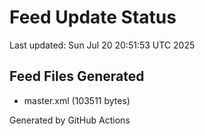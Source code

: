 # Feed Update Status
Last updated: Sun Jul 20 20:51:53 UTC 2025

## Feed Files Generated
- master.xml (103511 bytes)

Generated by GitHub Actions
